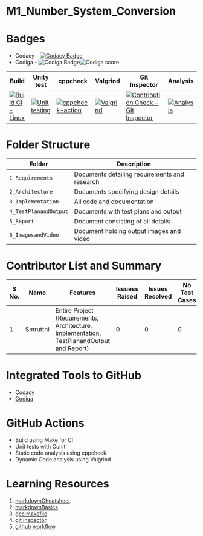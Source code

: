 # M1_Number_System_Conversion
# Badges
* Codacy -  [![Codacy Badge](https://app.codacy.com/project/badge/Grade/b44c801786244537b3b39aef3b101b1b)](https://www.codacy.com/gh/Smrutthi/M1_NumberConversion/dashboardutm_source=github.com&amp;utm_medium=referral&amp;utm_content=Smrutthi/M1_NumberConversion&amp;utm_campaign=Badge_Grade)
* Codiga - ![Codiga Badge](https://api.codiga.io/project/32209/score/svg)![Codiga score](https://api.codiga.io/project/32209/status/svg)

 Build | Unity test | cppcheck | Valgrind | Git Inspector | Analysis
 -------|-------------|----------|-----------|-------------|----------
 [![Build CI - Linux](https://github.com/Smrutthi/M1_NumberConversion/actions/workflows/c-cpp.yml/badge.svg)](https://github.com/Smrutthi/M1_NumberConversion/actions/workflows/c-cpp.yml)|[![Unit testing](https://github.com/Smrutthi/M1_NumberConversion/actions/workflows/unit.yml/badge.svg)](https://github.com/Smrutthi/M1_NumberConversion/actions/workflows/unit.yml)|[![cppcheck-action](https://github.com/Smrutthi/M1_NumberConversion/actions/workflows/cppcheck.yml/badge.svg)](https://github.com/Smrutthi/M1_NumberConversion/actions/workflows/cppcheck.yml)|[![Valgrind](https://github.com/Smrutthi/M1_Number_Conversion/actions/workflows/valgrind.yml/badge.svg)](https://github.com/Smrutthi/M1_Number_Conversion/actions/workflows/valgrind.yml)|[![Contribution Check - Git Inspector](https://github.com/Smrutthi/M1_Number_Conversion/actions/workflows/git_inspector.yml/badge.svg)](https://github.com/Smrutthi/M1_Number_Conversion/actions/workflows/git_inspector.yml)|[![Analysis](https://github.com/Smrutthi/M1_NumberConversion/actions/workflows/Analysis.yml/badge.svg)](https://github.com/Smrutthi/M1_NumberConversion/actions/workflows/Analysis.yml)
# Folder Structure
Folder             | Description
-------------------| -----------------------------------------
`1_Requirements`   | Documents detailing requirements and research
`2_Architecture`         | Documents specifying design details
`3_Implementation` | All code and documentation
`4_TestPlanandOutput`      | Documents with test plans and output
`5_Report`  | Document consisting of all details
`6_ImagesandVideo` | Document holding output images and video
# Contributor List and Summary
S No. |  Name               |    Features    | Issuess Raised |Issues Resolved|No Test Cases|Test Case Pass
-------|---------------------|----------------|----------------|---------------|-------------|--------------
1      | Smrutthi   | Entire Project (Requirements, Architecture, Implementation, TestPlanandOutput and Report)  | 0        |0  | 0 | 0    
# Integrated Tools to GitHub
* [Codacy](https://www.codacy.com/)
* [Codiga](https://www.codiga.io/)
# GitHub Actions
* Build using Make for CI
* Unit tests with Cunit
* Static code analysis using cppcheck
* Dynamic Code analysis using Valgrind
# Learning Resources
1. [markdownCheatsheet](https://github.com/adam-p/markdown-here/wiki/Markdown-Cheatsheet)
2. [markdownBasics](https://guides.github.com/features/mastering-markdown/)
3. [gcc makefile](https://www3.ntu.edu.sg/home/ehchua/programming/cpp/gcc_make.html#zz-2.1)
4. [git inspector](https://github.com/ejwa/gitinspector.git)
5. [github workflow](https://docs.github.com/en/actions/learn-github-action)
